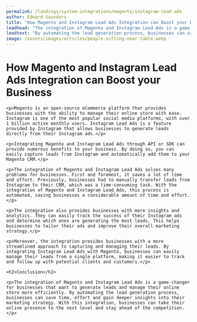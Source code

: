 ```yaml
---
permalink: /landings/system-integrations/magento/instagram-lead-ads
author: Edward Saunders
title: "How Magento and Instagram Lead Ads Integration can Boost your Business"
leadhead: "The integration of Magento and Instagram Lead Ads is a game-changer for businesses that want to generate leads and manage their online store more efficiently"
leadtext: "By automating the lead generation process, businesses can save time, effort and gain deeper insights into their marketing strategy. With this integration, businesses can take their online presence to the next level and stay ahead of the competition."
image: /assets/images/articles/people-sitting-near-table.webp
---
```

<div class="arttext">	<h1>How Magento and Instagram Lead Ads Integration can Boost your Business</h1>
	
	<p>Magento is an open-source eCommerce platform that provides businesses with the ability to manage their online store with ease. Instagram is one of the most popular social media platforms, with over 1 billion active monthly users. Instagram Lead Ads is a feature provided by Instagram that allows businesses to generate leads directly from their Instagram ads.</p>
	
	<p>Integrating Magento and Instagram Lead Ads through API or SDK can provide numerous benefits to your business. By doing so, you can easily capture leads from Instagram and automatically add them to your Magento CRM.</p>
	
	<p>The integration of Magento and Instagram Lead Ads solves many problems for businesses. First and foremost, it saves a lot of time and effort. Previously, businesses had to manually transfer leads from Instagram to their CRM, which was a time-consuming task. With the integration of Magento and Instagram Lead Ads, this process is automated, saving businesses a considerable amount of time and effort.</p>
	
	<p>The integration also provides businesses with more insights and analytics. They can easily track the success of their Instagram ads and determine which ones are generating the most leads. This helps businesses to tailor their ads and improve their overall marketing strategy.</p>
	
	<p>Moreover, the integration provides businesses with a more streamlined approach to capturing and managing their leads. By integrating Instagram Lead Ads with Magento, businesses can easily manage their leads from a single platform, making it easier to track and follow up with potential clients and customers.</p>
	
	<h2>Conclusion</h2>
	
	<p>The integration of Magento and Instagram Lead Ads is a game-changer for businesses that want to generate leads and manage their online store more efficiently. By automating the lead generation process, businesses can save time, effort and gain deeper insights into their marketing strategy. With this integration, businesses can take their online presence to the next level and stay ahead of the competition.</p>
</div>